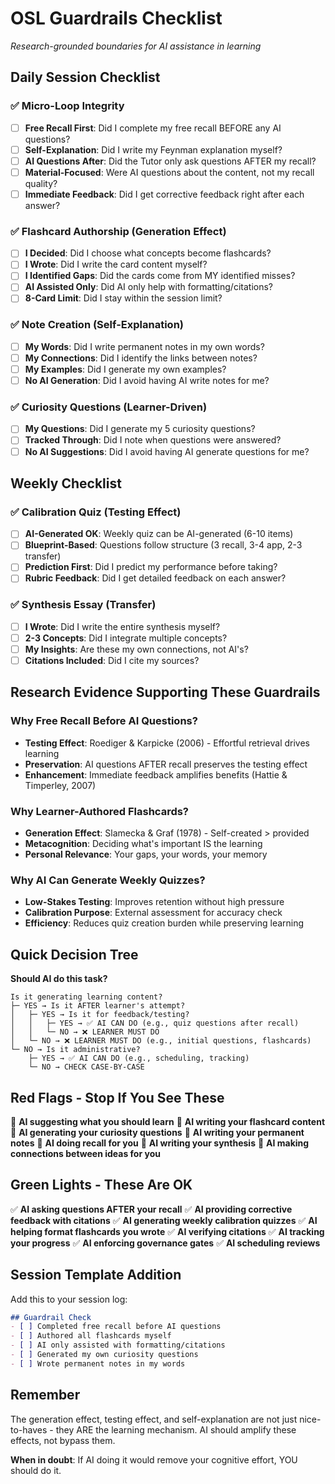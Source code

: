 # OSL Guardrails Checklist
_Research-grounded boundaries for AI assistance in learning_

## Daily Session Checklist

### ✅ Micro-Loop Integrity
- [ ] **Free Recall First**: Did I complete my free recall BEFORE any AI questions?
- [ ] **Self-Explanation**: Did I write my Feynman explanation myself?
- [ ] **AI Questions After**: Did the Tutor only ask questions AFTER my recall?
- [ ] **Material-Focused**: Were AI questions about the content, not my recall quality?
- [ ] **Immediate Feedback**: Did I get corrective feedback right after each answer?

### ✅ Flashcard Authorship (Generation Effect)
- [ ] **I Decided**: Did I choose what concepts become flashcards?
- [ ] **I Wrote**: Did I write the card content myself?
- [ ] **I Identified Gaps**: Did the cards come from MY identified misses?
- [ ] **AI Assisted Only**: Did AI only help with formatting/citations?
- [ ] **8-Card Limit**: Did I stay within the session limit?

### ✅ Note Creation (Self-Explanation)
- [ ] **My Words**: Did I write permanent notes in my own words?
- [ ] **My Connections**: Did I identify the links between notes?
- [ ] **My Examples**: Did I generate my own examples?
- [ ] **No AI Generation**: Did I avoid having AI write notes for me?

### ✅ Curiosity Questions (Learner-Driven)
- [ ] **My Questions**: Did I generate my 5 curiosity questions?
- [ ] **Tracked Through**: Did I note when questions were answered?
- [ ] **No AI Suggestions**: Did I avoid having AI generate questions for me?

## Weekly Checklist

### ✅ Calibration Quiz (Testing Effect)
- [ ] **AI-Generated OK**: Weekly quiz can be AI-generated (6-10 items)
- [ ] **Blueprint-Based**: Questions follow structure (3 recall, 3-4 app, 2-3 transfer)
- [ ] **Prediction First**: Did I predict my performance before taking?
- [ ] **Rubric Feedback**: Did I get detailed feedback on each answer?

### ✅ Synthesis Essay (Transfer)
- [ ] **I Wrote**: Did I write the entire synthesis myself?
- [ ] **2-3 Concepts**: Did I integrate multiple concepts?
- [ ] **My Insights**: Are these my own connections, not AI's?
- [ ] **Citations Included**: Did I cite my sources?

## Research Evidence Supporting These Guardrails

### Why Free Recall Before AI Questions?
- **Testing Effect**: Roediger & Karpicke (2006) - Effortful retrieval drives learning
- **Preservation**: AI questions AFTER recall preserves the testing effect
- **Enhancement**: Immediate feedback amplifies benefits (Hattie & Timperley, 2007)

### Why Learner-Authored Flashcards?
- **Generation Effect**: Slamecka & Graf (1978) - Self-created > provided
- **Metacognition**: Deciding what's important IS the learning
- **Personal Relevance**: Your gaps, your words, your memory

### Why AI Can Generate Weekly Quizzes?
- **Low-Stakes Testing**: Improves retention without high pressure
- **Calibration Purpose**: External assessment for accuracy check
- **Efficiency**: Reduces quiz creation burden while preserving learning

## Quick Decision Tree

**Should AI do this task?**

```
Is it generating learning content?
├─ YES → Is it AFTER learner's attempt?
│   ├─ YES → Is it for feedback/testing?
│   │   ├─ YES → ✅ AI CAN DO (e.g., quiz questions after recall)
│   │   └─ NO → ❌ LEARNER MUST DO
│   └─ NO → ❌ LEARNER MUST DO (e.g., initial questions, flashcards)
└─ NO → Is it administrative?
    ├─ YES → ✅ AI CAN DO (e.g., scheduling, tracking)
    └─ NO → CHECK CASE-BY-CASE
```

## Red Flags - Stop If You See These

🚫 **AI suggesting what you should learn**
🚫 **AI writing your flashcard content**
🚫 **AI generating your curiosity questions**
🚫 **AI writing your permanent notes**
🚫 **AI doing recall for you**
🚫 **AI writing your synthesis**
🚫 **AI making connections between ideas for you**

## Green Lights - These Are OK

✅ **AI asking questions AFTER your recall**
✅ **AI providing corrective feedback with citations**
✅ **AI generating weekly calibration quizzes**
✅ **AI helping format flashcards you wrote**
✅ **AI verifying citations**
✅ **AI tracking your progress**
✅ **AI enforcing governance gates**
✅ **AI scheduling reviews**

## Session Template Addition

Add this to your session log:

```markdown
## Guardrail Check
- [ ] Completed free recall before AI questions
- [ ] Authored all flashcards myself
- [ ] AI only assisted with formatting/citations
- [ ] Generated my own curiosity questions
- [ ] Wrote permanent notes in my words
```

## Remember

The generation effect, testing effect, and self-explanation are not just nice-to-haves - they ARE the learning mechanism. AI should amplify these effects, not bypass them.

**When in doubt**: If AI doing it would remove your cognitive effort, YOU should do it.